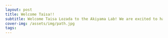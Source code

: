 ```yaml
---
layout: post
title: Welcome Taisa!!
subtitle: Welcome Taisa Lozada to the Akiyama Lab! We are excited to have you join our team!!
cover-img: /assets/img/path.jpg
tags: 
---
```

